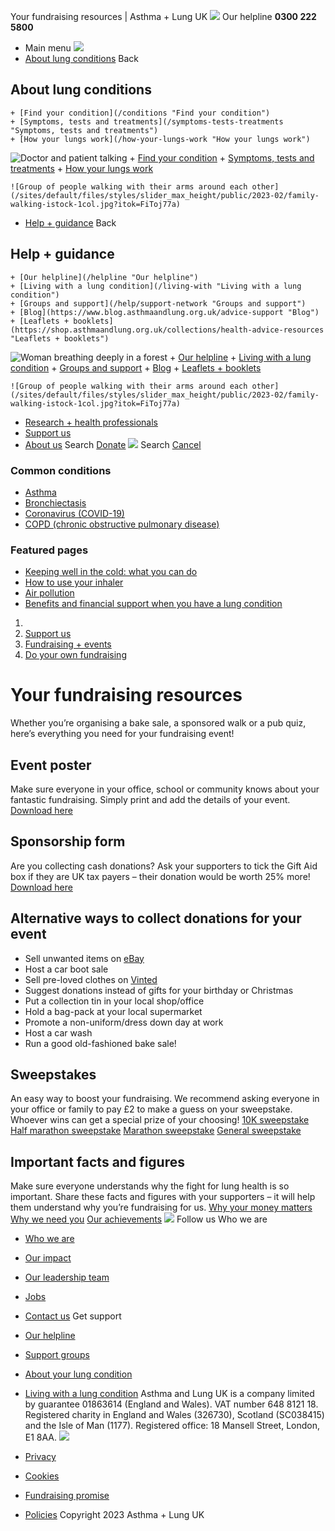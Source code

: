 
Your fundraising resources | Asthma + Lung UK
 [![](/themes/custom/asthma-lung-uk/images/aluk-logo.png)](/ "Homepage")
 Our helpline **0300 222 5800**
* Main menu
![](/wingsuit/asthma-lung-uk/images/aluk-logo.png)
* [About lung conditions](#about "About lung conditions")
 Back
 
## About lung conditions
	+ [Find your condition](/conditions "Find your condition")
	+ [Symptoms, tests and treatments](/symptoms-tests-treatments "Symptoms, tests and treatments")
	+ [How your lungs work](/how-your-lungs-work "How your lungs work")
![Doctor and patient talking](/sites/default/files/styles/slider_max_height/public/2023-02/119589.jpg?itok=IfMKqhqJ)
	+ [Find your condition](/conditions)
	+ [Symptoms, tests and treatments](/symptoms-tests-treatments)
	+ [How your lungs work](/how-your-lungs-work)
	
	
	![Group of people walking with their arms around each other](/sites/default/files/styles/slider_max_height/public/2023-02/family-walking-istock-1col.jpg?itok=FiToj77a)
* [Help + guidance](#get-support "Help + guidance")
 Back
 
## Help + guidance
	+ [Our helpline](/helpline "Our helpline")
	+ [Living with a lung condition](/living-with "Living with a lung condition")
	+ [Groups and support](/help/support-network "Groups and support")
	+ [Blog](https://www.blog.asthmaandlung.org.uk/advice-support "Blog")
	+ [Leaflets + booklets](https://shop.asthmaandlung.org.uk/collections/health-advice-resources "Leaflets + booklets")
![Woman breathing deeply in a forest](/sites/default/files/styles/slider_max_height/public/2023-02/A%2BLUK%20Generic73.jpg?itok=IY-jWei3)
	+ [Our helpline](/helpline)
	+ [Living with a lung condition](/living-with)
	+ [Groups and support](/help/support-network)
	+ [Blog](https://www.blog.asthmaandlung.org.uk/advice-support)
	+ [Leaflets + booklets](https://shop.asthmaandlung.org.uk/collections/health-advice-resources "Leaflets and booklets about lung conditions")
	
	
	![Group of people walking with their arms around each other](/sites/default/files/styles/slider_max_height/public/2023-02/family-walking-istock-1col.jpg?itok=FiToj77a)
* [Research + health professionals](/research-health-professionals "Research + health professionals")
* [Support us](/support-us "Support us")
* [About us](/about-us "About us")
Search
[Donate](https://action.asthmaandlung.org.uk/page/99720/donate/1?ea_tracking_id=General_WebsiteALUK_Header_Regular "Donate") 
 [![](/themes/custom/asthma-lung-uk/images/aluk-logo.png)](/ "Homepage")
Search
[Cancel](#)
### Common conditions
* [Asthma](/conditions/asthma)
* [Bronchiectasis](/conditions/bronchiectasis)
* [Coronavirus (COVID-19)](/conditions/coronavirus)
* [COPD (chronic obstructive pulmonary disease)](/conditions/copd-chronic-obstructive-pulmonary-disease)
### Featured pages
* [Keeping well in the cold: what you can do](/living-with/cold-weather)
* [How to use your inhaler](/living-with/inhaler-videos)
* [Air pollution](/living-with/air-pollution)
* [Benefits and financial support when you have a lung condition](/living-with/benefits)
1. 
3. [Support us](/support-us)
5. [Fundraising + events](/support-us/fundraising-events)
7. [Do your own fundraising](/support-us/fundraising-events/do-your-own-fundraising)
# Your fundraising resources
Whether you’re organising a bake sale, a sponsored walk or a pub quiz, here’s everything you need for your fundraising event!
## Event poster
Make sure everyone in your office, school or community knows about your fantastic fundraising. Simply print and add the details of your event.
[Download here](https://www.asthmaandlung.org.uk/sites/default/files/A%2BLUK%20-%20A4%20Empty%20Belly%20Poster%20FINAL.pdf)
## Sponsorship form
Are you collecting cash donations? Ask your supporters to tick the Gift Aid box if they are UK tax payers – their donation would be worth 25% more!
[Download here](https://www.asthmaandlung.org.uk/sites/default/files/A%2BLUK%20Sponsorship_form_%20FINAL.pdf)
## Alternative ways to collect donations for your event
* Sell unwanted items on [eBay](https://www.ebay.co.uk/)
* Host a car boot sale
* Sell pre-loved clothes on [Vinted](https://www.vinted.co.uk/)
* Suggest donations instead of gifts for your birthday or Christmas
* Put a collection tin in your local shop/office
* Hold a bag-pack at your local supermarket
* Promote a non-uniform/dress down day at work
* Host a car wash
* Run a good old-fashioned bake sale!
## Sweepstakes
An easy way to boost your fundraising. We recommend asking everyone in your office or family to pay £2 to make a guess on your sweepstake. Whoever wins can get a special prize of your choosing!
[10K sweepstake](https://www.asthmaandlung.org.uk/sites/default/files/10k%20Run%20Sweepstake%20-%20DIGITAL.pdf)
[Half marathon sweepstake](https://www.asthmaandlung.org.uk/sites/default/files/Half%20Marathon%20Sweepstake%20-%20digital.pdf)
[Marathon sweepstake](https://www.asthmaandlung.org.uk/sites/default/files/Marathon%20Sweepstake%20-%20DIGITAL.pdf)
[General sweepstake](https://www.asthmaandlung.org.uk/sites/default/files/Generic%20Sweepstake%20-%20DIGITAL.pdf)
## Important facts and figures
Make sure everyone understands why the fight for lung health is so important. Share these facts and figures with your supporters – it will help them understand why you’re fundraising for us.
[Why your money matters](https://www.asthmaandlung.org.uk/sites/default/files/Why%20your%20money%20matters.pdf)
[Why we need you](https://www.asthmaandlung.org.uk/sites/default/files/Why%20we%20need%20you.pdf)
[Our achievements](https://www.asthmaandlung.org.uk/sites/default/files/Our%20achievements.pdf)
 [![](/sites/default/files/2023-01/footer-logo%20%281%29.png)](/ "Homepage")
Follow us
 Who we are
 
* [Who we are](/about-us/who-we-are)
* [Our impact](/about-us/our-impact)
* [Our leadership team](/about-us/our-leadership-team)
* [Jobs](/work-us)
* [Contact us](/about-us/contact-us)
 Get support
 
* [Our helpline](/helpline)
* [Support groups](/help/support-network)
* [About your lung condition](/conditions)
* [Living with a lung condition](/living-with)
Asthma and Lung UK is a company limited by guarantee 01863614 (England and Wales). VAT number 648 8121 18.
Registered charity in England and Wales (326730), Scotland (SC038415) and the Isle of Man (1177). Registered office: 18 Mansell Street, London, E1 8AA.
[![](/sites/default/files/2023-01/reg-logo%20%281%29.png)](https://www.fundraisingregulator.org.uk)
![]()
![]()
* [Privacy](/privacy-policy)
* [Cookies](/cookies-how-we-use-them)
* [Fundraising promise](/fundraising-promise)
* [Policies](/about-us/policies)
 Copyright 2023 Asthma + Lung UK
 
